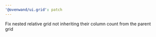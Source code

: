```yaml
---
'@ovenwand/ui.grid': patch
---
```


Fix nested relative grid not inheriting their column count from the parent grid
